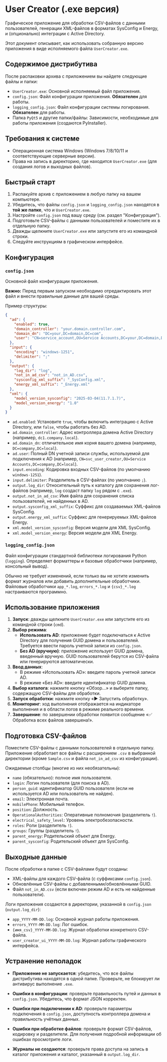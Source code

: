 # User Creator (.exe версия)

Графическое приложение для обработки CSV-файлов с данными пользователей, генерации XML-файлов в форматах SysConfig и Energy, и (опционально) интеграции с Active Directory.

Этот документ описывает, как использовать собранную версию приложения в виде исполняемого файла `UserCreator.exe`.

## Содержимое дистрибутива

После распаковки архива с приложением вы найдете следующие файлы и папки:

*   `UserCreator.exe`: Основной исполняемый файл приложения.
*   `config.json`: Файл конфигурации приложения. **Обязателен** для работы.
*   `logging_config.json`: Файл конфигурации системы логирования. **Обязателен** для работы.
*   Папка `PyQt5` и другие папки/файлы: Зависимости, необходимые для работы приложения (создаются PyInstaller).

## Требования к системе

*   Операционная система Windows (Windows 7/8/10/11 и соответствующие серверные версии).
*   Права на запись в директорию, где находится `UserCreator.exe` (для создания логов и выходных файлов).

## Быстрый старт

1.  Распакуйте архив с приложением в любую папку на вашем компьютере.
2.  Убедитесь, что файлы `config.json` и `logging_config.json` находятся в **той же папке**, что и `UserCreator.exe`.
3.  Настройте `config.json` под вашу среду (см. раздел "Конфигурация").
4.  Подготовьте CSV-файлы с данными пользователей и поместите их в отдельную папку.
5.  Дважды щелкните `UserCreator.exe` или запустите его из командной строки.
6.  Следуйте инструкциям в графическом интерфейсе.

## Конфигурация

### `config.json`

Основной файл конфигурации приложения.

**Важно:** Перед первым запуском необходимо отредактировать этот файл и внести правильные данные для вашей среды.

Пример структуры:
```json
{
  "ad": {
    "enabled": true,
    "domain_controller": "your.domain.controller.com",
    "domain_dn": "DC=your,DC=domain,DC=com",
    "user": "CN=service_account,OU=Service Accounts,DC=your,DC=domain,DC=com"
  },
  "input": {
    "encoding": "windows-1251",
    "delimiter": ";"
  },
  "output": {
    "log_dir": "log",
    "not_in_ad_csv": "not_in_AD.csv",
    "sysconfig_xml_suffix": "_SysConfig.xml",
    "energy_xml_suffix": "_Energy.xml"
  },
  "xml": {
    "model_version_sysconfig": "2025-03-04(11.7.1.7)",
    "model_version_energy": "1.0"
  }
}
```
- `ad.enabled`: Установите `true`, чтобы включить интеграцию с Active Directory, или `false`, чтобы работать без AD.
- `ad.domain_controller`: Адрес контроллера домена Active Directory (например, `dc1.company.local`).
- `ad.domain_dn`: отличительное имя корня вашего домена (например, `DC=company,DC=local`).
- `ad.user`: Полный DN учетной записи службы, используемой для подключения к AD (например, `CN=svc_user_creator,OU=Service Accounts,DC=company,DC=local`).
- `input.encoding`: Кодировка входных CSV-файлов (по умолчанию `windows-1251`).
- `input.delimiter`: Разделитель в CSV-файлах (по умолчанию `;`).
- `output.log_dir`: Относительный путь к каталогу для сохранения лог-файлов (например, `log` создаст папку `log` рядом с `.exe`).
- `output.not_in_ad_csv`: Имя файла для сохранения списка пользователей, не найденных в AD.
- `output.sysconfig_xml_suffix`: Суффикс для создаваемых XML-файлов SysConfig.
- `output.energy_xml_suffix`: Суффикс для генерируемых XML-файлов Energy.
- `xml.model_version_sysconfig`: Версия модели для XML SysConfig.
- `xml.model_version_energy`: Версия модели для XML Energy.

### `logging_config.json`

Файл конфигурации стандартной библиотеки логирования Python (`logging`). Определяет форматтеры и базовые обработчики (например, консольный вывод).

Обычно не требует изменений, если только вы не хотите изменить формат журналов или добавить дополнительные обработчики. Файловые обработчики `app_*.log`, `errors_*.log` и `{csv}_*.log` настраиваются программно.

## Использование приложения

1. **Запуск**: дважды щелкните `UserCreator.exe` или запустите его из командной строки (`cmd`).
2. **Выбор режима**:
    - **Использовать AD**: приложение будет подключаться к Active Directory для получения GUID домена и пользователей. Требуется ввести пароль учетной записи из `config.json`.
    - **Без AD (вручную)**: приложение использует GUID домена, введенный вручную. GUID пользователей берутся из CSV-файла или генерируются автоматически.
3. **Ввод данных**:
    - В режиме «Использовать AD»: введите пароль учетной записи AD.
    - В режиме «Без AD»: введите идентификатор GUID домена.
4. **Выбор каталога**: нажмите кнопку «Обзор...» и выберите папку, содержащую CSV-файлы для обработки.
5. **Запуск обработки**: нажмите кнопку «▶ Запустить обработку».
6. **Мониторинг**: ход выполнения отображается на индикаторе выполнения и в области логов в режиме реального времени.
7. **Завершение**: по завершении обработки появится сообщение «✅ Обработка всех файлов завершена!».

## Подготовка CSV-файлов

Поместите CSV-файлы с данными пользователей в отдельную папку. Приложение обработает все файлы с расширением `.csv` в выбранной директории (кроме `Sample.csv` и файла `not_in_ad_csv` из конфигурации).

Ожидаемые столбцы (многие из них необязательны):

- `name` (обязательно): полное имя пользователя.
- `login`: Логин пользователя (для поиска в AD).
- `person_guid`: идентификатор GUID пользователя (если не используется AD или пользователь не найден).
- `email`: Электронная почта.
- `mobilePhone`: Мобильный телефон.
- `position`: Должность.
- `OperationalAuthorities`: Оперативные полномочия (разделитель `!`).
- `electrical_safety_level`: Уровень электробезопасности.
- `roles`: Роли (разделитель `!`).
- `groups`: Группы (разделитель `!`).
- `parent_energy`: Родительский объект для Energy.
- `parent_sysconfig`: Родительский объект для SysConfig.

## Выходные данные

После обработки в папке с CSV-файлами будут созданы:

- XML-файлы для каждого CSV-файла (с суффиксами `config.json`).
- Обновлённые CSV-файлы с добавленными/обновлёнными GUID.
- Файл `not_in_AD.csv` (если включен режим AD и есть не найденные пользователи).

Логи приложения создаются в директории, указанной в `config.json` (`output.log_dir`):

- `app_YYYY-MM-DD.log`: Основной журнал работы приложения.
- `errors_YYYY-MM-DD.log`: Лог ошибок.
- `{имя_csv}_YYYY-MM-DD.log`: Журнал обработки конкретного CSV-файла.
- `user_creator_ui_YYYY-MM-DD.log`: Журнал работы графического интерфейса.

## Устранение неполадок

- **Приложение не запускается**: убедитесь, что все файлы дистрибутива находятся в одной папке. Проверьте, не блокирует ли антивирус выполнение `.exe`.
- **Ошибки в конфигурации**: проверьте правильность путей и данных в `config.json`. Убедитесь, что формат JSON корректен.

- **Ошибки при подключении к AD**: проверьте параметры подключения в `config.json`, доступность контроллера домена и правильность учётных данных.
- **Ошибки при обработке файлов**: проверьте формат CSV-файлов, кодировку и разделители. Для получения подробной информации об ошибках просмотрите логи.
- **Журналы не создаются**: проверьте права доступа на запись в каталог приложения и каталог, указанный в `output.log_dir`.